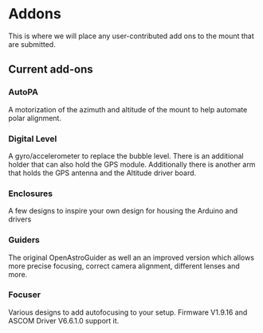 # Addons 

This is where we will place any user-contributed add ons to the mount that are submitted.

## Current add-ons

### AutoPA
A motorization of the azimuth and altitude of the mount to help automate polar alignment.

### Digital Level
A gyro/accelerometer to replace the bubble level. There is an additional holder that can also hold the GPS module. Additionally there is another arm that holds the GPS antenna and the Altitude driver board.

### Enclosures
A few designs to inspire your own design for housing the Arduino and drivers

### Guiders
The original OpenAstroGuider as well an an improved version which allows more precise focusing, correct camera alignment, different lenses and more.

### Focuser
Various designs to add autofocusing to your setup. Firmware V1.9.16 and ASCOM Driver V6.6.1.0 support it.
